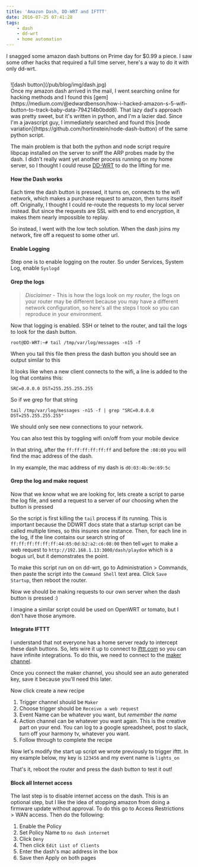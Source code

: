 ```yaml
---
title: 'Amazon Dash, DD-WRT and IFTTT'
date: 2016-07-25 07:41:28
tags: 
	- dash
	- dd-wrt
	- home automation
---
```


I snagged some amazon dash buttons on Prime day for $0.99 a piece. I saw some other hacks that required a full time server, here's a way to do it with only dd-wrt.

<!-- more --> 
<div style="float: left; margin: 12px">
	![dash button](/pub/blog/img/dash.jpg)
<div>
Once my amazon dash arrived in the mail, I went searching online for hacking methods and I found this [gem](https://medium.com/@edwardbenson/how-i-hacked-amazon-s-5-wifi-button-to-track-baby-data-794214b0bdd8). That lazy dad's approach was pretty sweet, but it's written in python, and I'm a lazier dad. Since I'm a javascript guy, I immediately searched and found this [node variation](https://github.com/hortinstein/node-dash-button) of the same python script. 

The main problem is that both the python and node script require libpcap installed on the server to sniff the ARP probes made by the dash. I didn't really want yet another process running on my home server, so I thought I could reuse [DD-WRT](http://www.dd-wrt.com/site/index) to do the lifting for me. 


#### How the Dash works

Each time the dash button is pressed, it turns on, connects to the wifi network, which makes a purchase request to amazon, then turns itself off. Originally, I thought I could re-route the requests to my local server instead. But since the requests are SSL with end to end encryption, it makes them nearly impossible to replay.

So instead, I went with the low tech solution. When the dash joins my network, fire off a request to some other url.


#### Enable Logging

Step one is to enable logging on the router. So under Services, System Log, enable `Syslogd`


#### Grep the logs

> *Disclaimer* - This is how the logs look on _my router_, the logs on your router may be different because you may have a different network configuration, so here's all the steps I took so you can reproduce in your environment.

Now that logging is enabled. SSH or telnet to the router, and tail the logs to look for the dash button.

`root@DD-WRT:~# tail /tmp/var/log/messages -n15 -f`

When you tail this file then press the dash button you should see an output similar to this

<script src="https://gist.github.com/c92db0f7bdf78d799c6f2a28c172655c.js"></script>

It looks like when a new client connects to the wifi, a line is added to the log that contains this:

`SRC=0.0.0.0 DST=255.255.255.255`

So if we grep for that string

`tail /tmp/var/log/messages -n15 -f | grep "SRC=0.0.0.0 DST=255.255.255.255"`

We should only see new connections to your network. 

<script src="https://gist.github.com/5bc93470f99a952458255cbcad8cabc5.js"></script>

You can also test this by toggling wifi on/off from your mobile device

In that string, after the `ff:ff:ff:ff:ff:ff` and before the `:08:00` you will find the mac address of the dash. 

In my example, the mac address of my dash is `d0:03:4b:9e:69:5c`




#### Grep the log and make request

Now that we know what we are looking for, lets create a script to parse the log file, and send a request to a server of our choosing when the button is pressed

<script src="https://gist.github.com/a36b3767e2f5a98defa87277380726c5.js"></script>

So the script is first killing the `tail` process if its running. This is important because the DDWRT docs state that a startup script can be called multiple times, so this insures one instance. Then, for each line in the log, if the line contains our search string of `ff:ff:ff:ff:ff:ff:44:65:0d:b2:a2:c6:08:00` then tell `wget` to make a web request to `http://192.168.1.13:3000/dash/playdoe` which is a bogus url, but it demonstrates the point.

To make this script run on on dd-wrt, go to Administration > Commands, then paste the script into the `Command Shell` text area. Click `Save Startup`, then reboot the router.

Now we should be making requests to our own server when the dash button is pressed :)

I imagine a similar script could be used on OpenWRT or tomato, but I don't have those anymore.


#### Integrate IFTTT

I understand that not everyone has a home server ready to intercept these dash buttons. So, lets wire it up to connect to [ifttt.com](https://ifttt.com) so you can have infinite integrations. To do this, we need to connect to the [maker channel](https://ifttt.com/maker).

Once you connect the maker channel, you should see an auto generated key, save it because you'll need this later.

Now click create a new recipe

1. Trigger channel should be `Maker`
2. Choose trigger should be `Receive a web request`
3. Event Name can be whatever you want, but *remember the name*
4. Action channel can be whatever you want again. This is the creative part on your end. You can log to a google spreadsheet, post to slack, turn off your harmony tv, whatever you want.
5. Follow through to complete the recipe


Now let's modify the start up script we wrote previously to trigger ifttt. In my example below, my key is `123456` and my event name is `lights_on`

<script src="https://gist.github.com/bd3f26a829c5ec26974b6e92a2323b69.js"></script>

That's it, reboot the router and press the dash button to test it out!

#### Block all Internet access

The last step is to disable internet access on the dash. This is an optional step, but I like the idea of stopping amazon from doing a firmware update without approval. To do this go to Access Restrictions > WAN access. Then do the following:

1. Enable the Policy
2. Set Policy Name to `no dash internet`
3. Click `Deny`
4. Then click `Edit List of Clients`
5. Enter the dash's mac address in the box
6. Save then Apply on both pages
